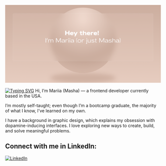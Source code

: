![banner](./banner.png)

[![Typing SVG](https://readme-typing-svg.demolab.com?font=Fira+Code&pause=1000&color=E7CDC0&width=435&lines=About+Me+About+Me+About+Me+About+Me)](https://git.io/typing-svg)
Hi, I’m Mariia (Masha) — a frontend developer currently based in the USA.

I’m mostly self-taught; even though I’m a bootcamp graduate, the majority of what I know, I’ve learned on my own.

I have a background in graphic design, which explains my obsession with dopamine-inducing interfaces. I love exploring new ways to create, build, and solve meaningful problems.

## Connect with me in LinkedIn:

[![LinkedIn](https://img.shields.io/badge/LinkedIn-%230077B5.svg?logo=linkedin&logoColor=white)](https://linkedin.com/in/mariiabadanina/)
